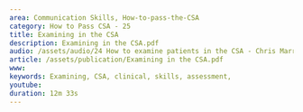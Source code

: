 ```yaml
---
area: Communication Skills, How-to-pass-the-CSA
category: How to Pass CSA - 25
title: Examining in the CSA
description: Examining in the CSA.pdf
audio: /assets/audio/24 How to examine patients in the CSA - Chris Marr.m4a
article: /assets/publication/Examining in the CSA.pdf
www: 
keywords: Examining, CSA, clinical, skills, assessment,
youtube: 
duration: 12m 33s
--- 
```

